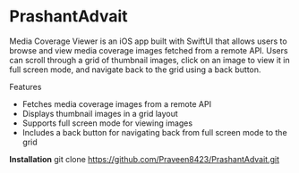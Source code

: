 # PrashantAdvait
Media Coverage Viewer is an iOS app built with SwiftUI that allows users to browse and view media coverage images fetched from a remote API. Users can scroll through a grid of thumbnail images, click on an image to view it in full screen mode, and navigate back to the grid using a back button.

Features
-  Fetches media coverage images from a remote API
-  Displays thumbnail images in a grid layout
-  Supports full screen mode for viewing images
-  Includes a back button for navigating back from full screen mode to the grid

**Installation**
git clone https://github.com/Praveen8423/PrashantAdvait.git
